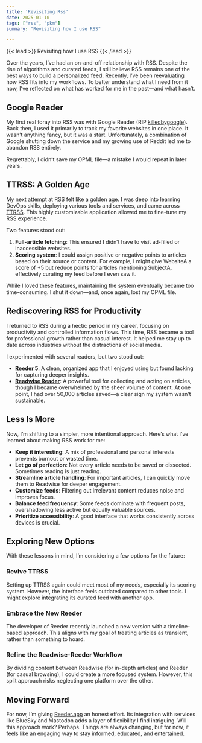 ```yaml
---
title: 'Revisiting Rss'
date: 2025-01-10
tags: ["rss", "pkm"]
summary: "Revisiting how I use RSS"

---
```

{{< lead >}}
Revisiting how I use RSS
{{< /lead >}}

Over the years, I’ve had an on-and-off relationship with RSS. Despite the rise of algorithms and curated feeds, I still believe RSS remains one of the best ways to build a personalized feed. Recently, I’ve been reevaluating how RSS fits into my workflows. To better understand what I need from it now, I’ve reflected on what has worked for me in the past—and what hasn’t.

## Google Reader

My first real foray into RSS was with Google Reader (RIP [killedbygoogle](https://killedbygoogle.com)). Back then, I used it primarily to track my favorite websites in one place. It wasn’t anything fancy, but it was a start. Unfortunately, a combination of Google shutting down the service and my growing use of Reddit led me to abandon RSS entirely.

Regrettably, I didn’t save my OPML file—a mistake I would repeat in later years.

## TTRSS: A Golden Age

My next attempt at RSS felt like a golden age. I was deep into learning DevOps skills, deploying various tools and services, and came across [TTRSS](https://tt-rss.org). This highly customizable application allowed me to fine-tune my RSS experience.

Two features stood out:
1. **Full-article fetching**: This ensured I didn’t have to visit ad-filled or inaccessible websites.
2. **Scoring system**: I could assign positive or negative points to articles based on their source or content. For example, I might give WebsiteA a score of +5 but reduce points for articles mentioning SubjectA, effectively curating my feed before I even saw it.

While I loved these features, maintaining the system eventually became too time-consuming. I shut it down—and, once again, lost my OPML file.

## Rediscovering RSS for Productivity

I returned to RSS during a hectic period in my career, focusing on productivity and controlled information flows. This time, RSS became a tool for professional growth rather than casual interest. It helped me stay up to date across industries without the distractions of social media.

I experimented with several readers, but two stood out:
- **[Reeder 5](https://reederapp.com/classic)**: A clean, organized app that I enjoyed using but found lacking for capturing deeper insights.
- **[Readwise Reader](https://readwise.io/read)**: A powerful tool for collecting and acting on articles, though I became overwhelmed by the sheer volume of content. At one point, I had over 50,000 articles saved—a clear sign my system wasn’t sustainable.

## Less Is More

Now, I’m shifting to a simpler, more intentional approach. Here’s what I’ve learned about making RSS work for me:
- **Keep it interesting**: A mix of professional and personal interests prevents burnout or wasted time.
- **Let go of perfection**: Not every article needs to be saved or dissected. Sometimes reading is just reading.
- **Streamline article handling**: For important articles, I can quickly move them to Readwise for deeper engagement.
- **Customize feeds**: Filtering out irrelevant content reduces noise and improves focus.
- **Balance feed frequency**: Some feeds dominate with frequent posts, overshadowing less active but equally valuable sources.
- **Prioritize accessibility**: A good interface that works consistently across devices is crucial.

## Exploring New Options

With these lessons in mind, I’m considering a few options for the future:

### Revive TTRSS
Setting up TTRSS again could meet most of my needs, especially its scoring system. However, the interface feels outdated compared to other tools. I might explore integrating its curated feed with another app.

### Embrace the New Reeder
The developer of Reeder recently launched a new version with a timeline-based approach. This aligns with my goal of treating articles as transient, rather than something to hoard.

### Refine the Readwise-Reeder Workflow
By dividing content between Readwise (for in-depth articles) and Reeder (for casual browsing), I could create a more focused system. However, this split approach risks neglecting one platform over the other.

## Moving Forward

For now, I’m giving [Reeder.app](https://reederapp.com) an honest effort. Its integration with services like BlueSky and Mastodon adds a layer of flexibility I find intriguing. Will this approach work? Perhaps. Things are always changing, but for now, it feels like an engaging way to stay informed, educated, and entertained.